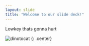 ```yaml
---
layout: slide
title: "Welcome to our slide deck!"
---
```


Lowkey thats gonna hurt

![dinotocat](https://octodex.github.com/images/dinotocat.png)
{: .center}
